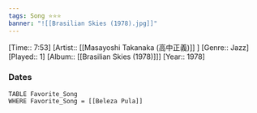 ```yaml
---
tags: Song ⭐⭐⭐ 
banner: "![[Brasilian Skies (1978).jpg]]"
---
```

[Time:: 7:53]
[Artist:: [[Masayoshi Takanaka (高中正義)]] ]
[Genre:: Jazz]
[Played:: 1]
[Album:: [[Brasilian Skies (1978)]]]
[Year:: 1978]
### Dates
````dataview
TABLE Favorite_Song
WHERE Favorite_Song = [[Beleza Pula]]
````